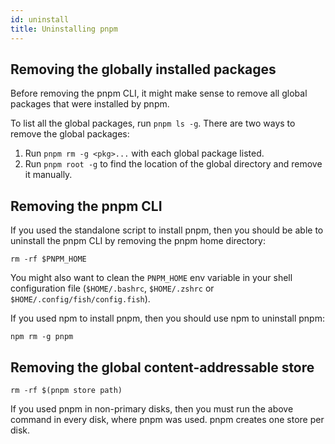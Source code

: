 ```yaml
---
id: uninstall
title: Uninstalling pnpm
---
```


## Removing the globally installed packages

Before removing the pnpm CLI, it might make sense to remove all global packages that were installed by pnpm.

To list all the global packages, run `pnpm ls -g`. There are two ways to remove the global packages:

1. Run `pnpm rm -g <pkg>...` with each global package listed.
2. Run `pnpm root -g` to find the location of the global directory and remove it manually.

## Removing the pnpm CLI

If you used the standalone script to install pnpm, then you should be able to uninstall the pnpm CLI by removing the pnpm home directory:

```
rm -rf $PNPM_HOME
```

You might also want to clean the `PNPM_HOME` env variable in your shell configuration file (`$HOME/.bashrc`, `$HOME/.zshrc` or `$HOME/.config/fish/config.fish`).

If you used npm to install pnpm, then you should use npm to uninstall pnpm:

```
npm rm -g pnpm
```

## Removing the global content-addressable store

```
rm -rf $(pnpm store path)
```

If you used pnpm in non-primary disks, then you must run the above command in every disk, where pnpm was used.
pnpm creates one store per disk.


